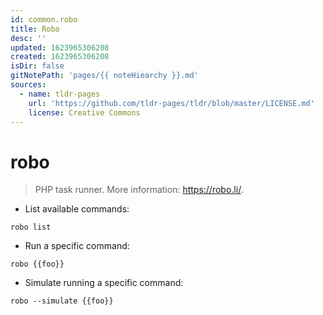 ```yaml
---
id: common.robo
title: Robo
desc: ''
updated: 1623965306208
created: 1623965306208
isDir: false
gitNotePath: 'pages/{{ noteHiearchy }}.md'
sources:
  - name: tldr-pages
    url: 'https://github.com/tldr-pages/tldr/blob/master/LICENSE.md'
    license: Creative Commons
---
```

# robo

> PHP task runner.
> More information: <https://robo.li/>.

- List available commands:

`robo list`

- Run a specific command:

`robo {{foo}}`

- Simulate running a specific command:

`robo --simulate {{foo}}`

